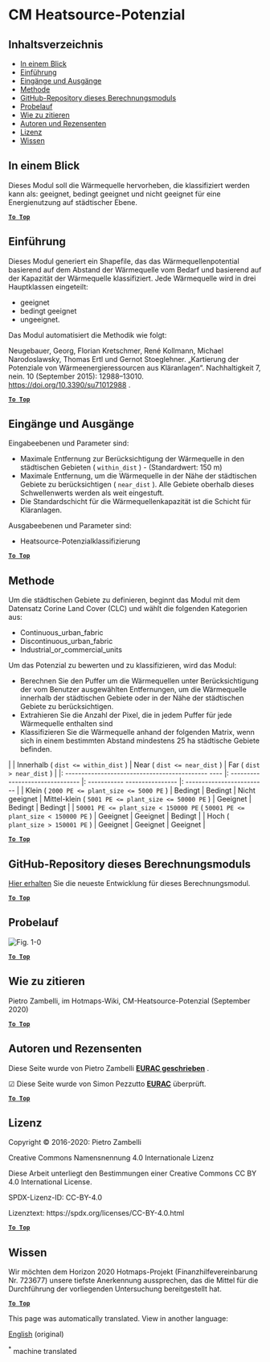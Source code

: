 <h1> <a class="anchor" id="cm-heatsource-potential" href="#cm-heatsource-potential"><i class="fa fa-link"></i></a> CM Heatsource-Potenzial </h1><h2> <a class="anchor" id="table-of-contents" href="#table-of-contents"><i class="fa fa-link"></i></a> Inhaltsverzeichnis </h2><ul><li> <a href="#in-a-glance">In einem Blick</a> </li><li> <a href="#introduction">Einführung</a> </li><li> <a href="#inputs-and-outputs">Eingänge und Ausgänge</a> </li><li> <a href="#method">Methode</a> </li><li> <a href="#github-repository-of-this-calculation-module">GitHub-Repository dieses Berechnungsmoduls</a> </li><li> <a href="#sample-run">Probelauf</a> </li><li> <a href="#how-to-cite">Wie zu zitieren</a> </li><li> <a href="#authors-and-reviewers">Autoren und Rezensenten</a> </li><li> <a href="#license">Lizenz</a> </li><li> <a href="#acknowledgement">Wissen</a> </li></ul><h2> <a class="anchor" id="in-a-glance" href="#in-a-glance"><i class="fa fa-link"></i></a> In einem Blick </h2><p> Dieses Modul soll die Wärmequelle hervorheben, die klassifiziert werden kann als: geeignet, bedingt geeignet und nicht geeignet für eine Energienutzung auf städtischer Ebene. </p><p> <a href="#table-of-contents"><strong><code>To Top</code></strong></a> </p> <h2> <a class="anchor" id="introduction" href="#introduction"><i class="fa fa-link"></i></a> Einführung </h2><p> Dieses Modul generiert ein Shapefile, das das Wärmequellenpotential basierend auf dem Abstand der Wärmequelle vom Bedarf und basierend auf der Kapazität der Wärmequelle klassifiziert. Jede Wärmequelle wird in drei Hauptklassen eingeteilt: </p><ul><li> geeignet </li><li> bedingt geeignet </li><li> ungeeignet. </li></ul><p> Das Modul automatisiert die Methodik wie folgt: </p><p> Neugebauer, Georg, Florian Kretschmer, René Kollmann, Michael Narodoslawsky, Thomas Ertl und Gernot Stoeglehner. „Kartierung der Potenziale von Wärmeenergieressourcen aus Kläranlagen“. Nachhaltigkeit 7, nein. 10 (September 2015): 12988–13010. <a href="https://doi.org/10.3390/su71012988">https://doi.org/10.3390/su71012988</a> . </p><p> <a href="#table-of-contents"><strong><code>To Top</code></strong></a> </p> <h2> <a class="anchor" id="inputs-and-outputs" href="#inputs-and-outputs"><i class="fa fa-link"></i></a> Eingänge und Ausgänge </h2><p> Eingabeebenen und Parameter sind: </p><ul><li> Maximale Entfernung zur Berücksichtigung der Wärmequelle in den städtischen Gebieten ( <code>within_dist</code> ) - (Standardwert: 150 m) </li><li> Maximale Entfernung, um die Wärmequelle in der Nähe der städtischen Gebiete zu berücksichtigen ( <code>near_dist</code> ). Alle Gebiete oberhalb dieses Schwellenwerts werden als weit eingestuft. </li><li> Die Standardschicht für die Wärmequellenkapazität ist die Schicht für Kläranlagen. </li></ul><p> Ausgabeebenen und Parameter sind: </p><ul><li> Heatsource-Potenzialklassifizierung </li></ul><p> <a href="#table-of-contents"><strong><code>To Top</code></strong></a> </p> <h2> <a class="anchor" id="method" href="#method"><i class="fa fa-link"></i></a> Methode </h2><p> Um die städtischen Gebiete zu definieren, beginnt das Modul mit dem Datensatz Corine Land Cover (CLC) und wählt die folgenden Kategorien aus: </p><ul><li> Continuous_urban_fabric </li><li> Discontinuous_urban_fabric </li><li> Industrial_or_commercial_units </li></ul><p> Um das Potenzial zu bewerten und zu klassifizieren, wird das Modul: </p><ul><li> Berechnen Sie den Puffer um die Wärmequellen unter Berücksichtigung der vom Benutzer ausgewählten Entfernungen, um die Wärmequelle innerhalb der städtischen Gebiete oder in der Nähe der städtischen Gebiete zu berücksichtigen. </li><li> Extrahieren Sie die Anzahl der Pixel, die in jedem Puffer für jede Wärmequelle enthalten sind </li><li> Klassifizieren Sie die Wärmequelle anhand der folgenden Matrix, wenn sich in einem bestimmten Abstand mindestens 25 ha städtische Gebiete befinden. </li></ul><p> | | Innerhalb ( <code>dist &lt;= within_dist</code> ) | Near ( <code>dist &lt;= near_dist</code> ) | Far ( <code>dist &gt; near_dist</code> ) | |: -------------------------------------------- ---- |: ------------------------------- |: ----------- ---------------- |: ------------------------- | | Klein ( <code>2000 PE &lt;= plant_size &lt;= 5000 PE</code> ) | Bedingt | Bedingt | Nicht geeignet | Mittel-klein ( <code>5001 PE &lt;= plant_size &lt;= 50000 PE</code> ) | Geeignet | Bedingt | Bedingt | | <code>50001 PE &lt;= plant_size &lt; 150000 PE</code> ( <code>50001 PE &lt;= plant_size &lt; 150000 PE</code> ) | Geeignet | Geeignet | Bedingt | | Hoch ( <code>plant_size &gt; 150001 PE</code> ) | Geeignet | Geeignet | Geeignet | </p><p> <a href="#table-of-contents"><strong><code>To Top</code></strong></a> </p> <h2> <a class="anchor" id="github-repository-of-this-calculation-module" href="#github-repository-of-this-calculation-module"><i class="fa fa-link"></i></a> GitHub-Repository dieses Berechnungsmoduls </h2><p> <a href="https://github.com/HotMaps/heatsource_potential">Hier erhalten</a> Sie die neueste Entwicklung für dieses Berechnungsmodul. </p><p> <a href="#table-of-contents"><strong><code>To Top</code></strong></a> </p> <h2> <a class="anchor" id="sample-run" href="#sample-run"><i class="fa fa-link"></i></a> Probelauf </h2><p><img alt="Fig. 1-0" src="https://wiki.hotmaps.hevs.ch/en/CM-Heatsource-potential/cm-heat.png" title="Führen Sie das Heatsource CM aus"/></p><p> <a href="#table-of-contents"><strong><code>To Top</code></strong></a> </p> <h2> <a class="anchor" id="how-to-cite" href="#how-to-cite"><i class="fa fa-link"></i></a> Wie zu zitieren </h2><p> Pietro Zambelli, im Hotmaps-Wiki, CM-Heatsource-Potenzial (September 2020) </p><p> <a href="#table-of-contents"><strong><code>To Top</code></strong></a> </p> <h2> <a class="anchor" id="authors-and-reviewers" href="#authors-and-reviewers"><i class="fa fa-link"></i></a> Autoren und Rezensenten </h2><p> Diese Seite wurde von Pietro Zambelli <strong><a href="http://www.eurac.edu">EURAC geschrieben</a></strong> . </p><p> ☑ Diese Seite wurde von Simon Pezzutto <strong><a href="http://www.eurac.edu">EURAC</a></strong> überprüft. </p><p> <a href="#table-of-contents"><strong><code>To Top</code></strong></a> </p> <h2> <a class="anchor" id="license" href="#license"><i class="fa fa-link"></i></a> Lizenz </h2><p> Copyright © 2016-2020: Pietro Zambelli </p><p> Creative Commons Namensnennung 4.0 Internationale Lizenz </p><p> Diese Arbeit unterliegt den Bestimmungen einer Creative Commons CC BY 4.0 International License. </p><p> SPDX-Lizenz-ID: CC-BY-4.0 </p><p> Lizenztext: https://spdx.org/licenses/CC-BY-4.0.html </p><p> <a href="#table-of-contents"><strong><code>To Top</code></strong></a> </p> <h2> <a class="anchor" id="acknowledgement" href="#acknowledgement"><i class="fa fa-link"></i></a> Wissen </h2><p> Wir möchten dem Horizon 2020 Hotmaps-Projekt (Finanzhilfevereinbarung Nr. 723677) unsere tiefste Anerkennung aussprechen, das die Mittel für die Durchführung der vorliegenden Untersuchung bereitgestellt hat. </p><p> <a href="#table-of-contents"><strong><code>To Top</code></strong></a> </p>
<!--- THIS IS A SUPER UNIQUE IDENTIFIER -->

This page was automatically translated. View in another language:

[English](../en/CM-Heatsource-potential) (original)  

<sup>\*</sup> machine translated
